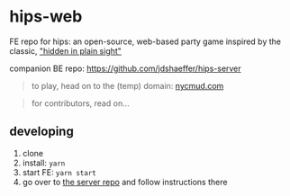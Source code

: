 # hips-web

FE repo for hips: an open-source, web-based party game inspired by the classic, ["hidden in plain sight"](https://www.nintendo.com/store/products/hidden-in-plain-sight-switch/)

companion BE repo: https://github.com/jdshaeffer/hips-server

> to play, head on to the (temp) domain: [nycmud.com](https://nycmud.com/)

> for contributors, read on...

## developing

1. clone
2. install: `yarn`
3. start FE: `yarn start`
4. go over to [the server repo](https://github.com/jdshaeffer/hips-server) and follow instructions there
